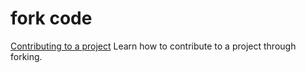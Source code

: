 # fork code

[Contributing to a project](https://docs.github.com/en/get-started/exploring-projects-on-github/contributing-to-a-project?tool=webui)
Learn how to contribute to a project through forking.

